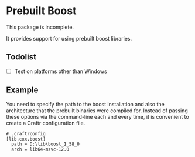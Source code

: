 # Prebuilt Boost

This package is incomplete.

It provides support for using prebuilt boost libraries.

## Todolist

- [ ] Test on platforms other than Windows

## Example

You need to specify the path to the boost installation and also the
architecture that the prebuilt binaries were compiled for. Instead of
passing these options via the command-line each and every time, it is
convenient to create a Craftr configuration file.

```
# .craftrconfig
[lib.cxx.boost]
  path = D:\lib\boost_1_58_0
  arch = lib64-msvc-12.0
```
